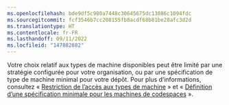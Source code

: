 ```yaml
---
ms.openlocfilehash: bde9df5c980a7448c30645675dc13086c1094fdc
ms.sourcegitcommit: fcf3546b7cc208155fb8acdf68b81be28afc3d2d
ms.translationtype: HT
ms.contentlocale: fr-FR
ms.lasthandoff: 09/11/2022
ms.locfileid: "147882882"
---
```

Votre choix relatif aux types de machine disponibles peut être limité par une stratégie configurée pour votre organisation, ou par une spécification de type de machine minimal pour votre dépôt. Pour plus d’informations, consultez « [Restriction de l’accès aux types de machine](/codespaces/managing-codespaces-for-your-organization/restricting-access-to-machine-types) » et « [Définition d’une spécification minimale pour les machines de codespaces](/codespaces/setting-up-your-project-for-codespaces/setting-a-minimum-specification-for-codespace-machines) ».
